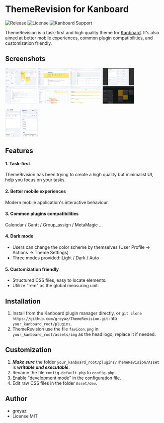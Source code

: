 # ThemeRevision for Kanboard
![Release](https://img.shields.io/github/v/release/greyaz/ThemeRevision?color=%233860f4&style=flat-square)
![License](https://img.shields.io/github/license/greyaz/ThemeRevision?color=green&style=flat-square)
![Kanboard Support](https://img.shields.io/static/v1?label=Kanboard&message=%3E%3D1.2.22&color=%23f7c400&style=flat-square)

ThemeRevision is a task-first and high quality theme for [Kanboard](https://github.com/kanboard/kanboard). It's also aimed at better mobile experiences, common plugin compatibilities, and customization friendly.

## Screenshots
<img src="Screenshots/1.png" width="20%"> <img src="Screenshots/2.png" width="20%"> <img src="Screenshots/4.png" width="20%"> <img src="Screenshots/3.png" width="20%"> <img src="Screenshots/6.png" width="20%"> <img src="Screenshots/8.png" width="20%"> <img src="Screenshots/9.png" width="20%"> <img src="Screenshots/7.png" width="20%">

<img src="Screenshots/10.png" width="10%"> <img src="Screenshots/11.png" width="10%">

## Features
#### 1. Task-first
ThemeRivision has been trying to create a high quality but minimalist UI, help you focus on your tasks.

#### 2. Better mobile experiences
Modern mobile application's interactive behaviour.

#### 3. Common plugins compatibilities
Calendar / Gantt / Group_assign / MetaMagic ...

#### 4. Dark mode

* Users can change the color scheme by themselves (User Profile -> Actions -> Theme Settings)
* Three modes provided: Light / Dark / Auto

#### 5. Customization friendly

* Structured CSS files, easy to locate elements.  
* Utilize "rem" as the global measuring unit.

## Installation
1. Install from the Kanboard plugin manager directly, or `git clone https://github.com/greyaz/ThemeRevision.git` into `your_kanboard_root/plugins`.
2. ThemeRevision use the file `favicon.png` in `your_kanboard_root/assets/img` as the head logo, replace it if needed.

## Customization
1. ***Make sure*** the folder `your_kanboard_root/plugins/ThemeRevision/Asset` is ***writable and executable***.
2. Rename the file `config-default.php` to `config.php`.
3. Enable "development mode" in the configuration file.
4. Edit raw CSS files in the folder `Asset/dev`.

## Author
- greyaz
- License MIT

